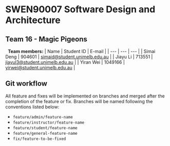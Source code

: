 # SWEN90007 Software Design and Architecture
## Team 16 - Magic Pigeons
&nbsp;
**Team members:**
| Name | Student ID | E-mail |
| --- | --- | --- |
| Simai Deng | 904601 | simaid@student.unimelb.edu.au |
| Jiayu Li | 713551 | jiayul3@student.unimelb.edu.au |
| Yiran Wei | 1049166 | yirwei@student.unimelb.edu.au |

## Git workflow
All feature and fixes will be implemented on branches and merged after the completion of the feature or fix.
Branches will be named following the conventions listed below:
* `feature/admin/feature-name`
* `feature/instructor/feature-name`
* `feature/student/feature-name`
* `feature/general-feature-name`
* `fix/feature-to-be-fixed`
